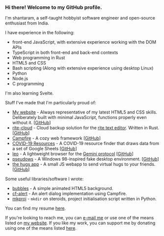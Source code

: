 ### Hi there! Welcome to my GitHub profile.

I'm shantaram, a self-taught hobbyist software engineer and open-source enthusiast from India.

I have experience in the following:
* front-end JavaScript, with extensive experience working with the DOM APIs
* TypeScript in both front-end and back-end contexts
* Web programming in Rust
* HTML5 and CSS
* Bash scripting (Along with extensive experience using desktop Linux)
* Python
* Node.js
* C programming

I'm also learning Svelte.

Stuff I've made that I'm particularly proud of:
* [My website](https://shantaram.xyz) - Always representative of my latest HTML5 and CSS skills. Deliberately built with minimal JavaScript, functions properly even without it. \[[GitHub](https://github.com/xyzshantaram/newsite)\]
* [rite-cloud](https://riteapp.co.in) - Cloud backup solution for the [rite text editor](https://github.com/xyzshantaram/rite). Written in Rust. \[[GitHub](https://github.com/xyzshantaram/rite-cloud)\]
* [Campfire](https://xyzshantaram.github.io/campfire/) - A cozy web framework \[[GitHub](https://github.com/xyzshantaram/campfire)\]
* [COVID-19 Resources](https://xyzshantaram.github.io/covid19-resource-site) - A COVID-19 resource finder that draws data from a set of Google Sheets \[[GitHub](https://github.com/xyzshantaram/covid19-resource-site)\]
* [leo](https://pypi.org/project/leo-gmi/) - A lightweight browser for the [Gemini protocol](https://gemini.circumlunar.space/) \[[GitHub](https://github.com/xyzshantaram/leo)\]
* [pseudows](https://xyzshantaram.github.io/pseudows/) - A Windows 98-inspired fake desktop environment. \[[GitHub](https://github.com/xyzshantaram/pseudows)\]
* [the hugs app](https://shantaram.xyz/hugs) - A small JS webapp to send virtual hugs to your friends. \[[GitHub](https://github.com/xyzshantaram/hugs)\]

Some useful libraries/software I wrote:
* [bubbles](https://github.com/xyzshantaram/bubbles) - A simple animated HTML5 background.
* [cf-alert](https://github.com/xyzshantaram/cf-alert) - An alert dialog implementation using Campfire.
* [mkproj](https://github.com/xyzshantaram/mkproj) - `mkdir` on steroids, project initialisation script written in Python.

You can find my resume [here](https://xyzshantaram.github.io/resume/).

If you're looking to reach me, you can [e-mail me](mailto:me@shantaram.xyz) or use one of the means listed on [my website](https://shantaram.xyz/contact/). If you like my work, you can support me by donating using one of the means listed [here](https://shantaram.xyz/contact/donate.html).
